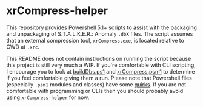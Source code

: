 # xrCompress-helper

This repository provides Powershell 5.1+ scripts to assist with the packaging and unpackaging of S.T.A.L.K.E.R.: Anomaly `.dbX` files. The script assumes that an external compression tool, `xrCompress.exe`, is located relative to CWD at `.xrc`.

This README does not contain instructions on running the script because this project is still very much a WIP. If you're comfortable with CLI scripting, I encourage you to look at [buildDbs.ps1](./buildDbs.ps1) and [xrCompress.psm1](./xrCompress.psm1) to determine if you feel comfortable giving them a run. Please note that Powershell files (especially `.psm1` modules and classes) have some [quirks](https://stackoverflow.com/a/67028718). If you are not comfortable with programming or CLIs then you should probably avoid using `xrCompress-helper` for now.
